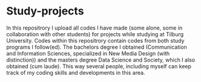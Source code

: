 # Study-projects
 In this repositrory I upload all codes I have made (some alone, some in collaboration with other students) for projects while studying at Tilburg University.
 Codes within this repositrory contain codes from both study programs I follow(ed). The bachelors degree I obtained (Communication and Information Sciences, specialized in New Media Design (with distinction)) and the masters degree Data Science and Society, which I also obtained (cum laude).
This way several people, including myself can keep track of my coding skills and developments in this area.
